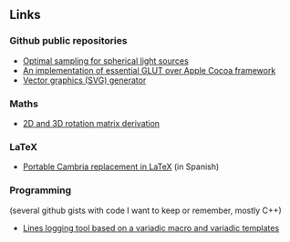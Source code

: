 ## Links

### Github public repositories

* [Optimal sampling for spherical light sources](https://github.com/carlos-urena/psc-sampler)
* [An implementation of essential GLUT over Apple Cocoa framework](https://github.com/carlos-urena/cocoglut)
* [Vector graphics (SVG) generator](https://github.com/carlos-urena/svg-gen)

### Maths

* [2D and 3D rotation matrix derivation](https://carlos-urena.github.io/maths/rotations)

### LaTeX

* [Portable Cambria replacement in LaTeX](https://carlos-urena.github.io/tex/fuentes) (in Spanish)

### Programming

(several github gists with code I want to keep or remember, mostly C++)

* [Lines logging tool based on a variadic macro and variadic templates](https://gist.github.com/carlos-urena/6290b4fa0a5c50efd7bd2c4f0b5c54d8)
